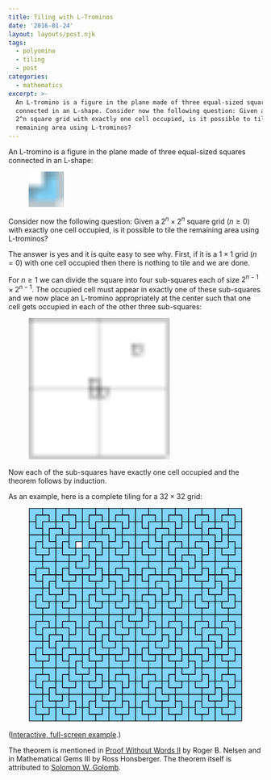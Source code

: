 ```yaml
---
title: Tiling with L-Trominos
date: '2016-01-24'
layout: layouts/post.njk
tags:
  - polyomino
  - tiling
  - post
categories:
  - mathematics
excerpt: >-
  An L-tromino is a figure in the plane made of three equal-sized squares
  connected in an L-shape. Consider now the following question: Given a 2^n x
  2^n square grid with exactly one cell occupied, is it possible to tile the
  remaining area using L-trominos?
---
```

An L-tromino is a figure in the plane made of three equal-sized squares connected in an L-shape:

<figure>
  <img src="/media/l-tromino.svg" alt="An L-tromino" class="img-responsive" style="width: 5em">
</figure>

Consider now the following question: Given a $2^n \times 2^n$ square grid ($n \geq 0$) with exactly one cell occupied, is it possible to tile the remaining area using L-trominos?

The answer is yes and it is quite easy to see why. First, if it is a $1 \times 1$ grid ($n=0$) with one cell occupied then there is nothing to tile and we are done.

For $n \geq 1$ we can divide the square into four sub-squares each of size $2^{n-1} \times 2^{n-1}$. The occupied cell must appear in exactly one of these sub-squares and we now place an L-tromino appropriately at the center such that one cell gets occupied in each of the other three sub-squares:

<figure>
  <img src="/media/l-tromino-proof.svg" alt="L-tromino induction proof" class="img-responsive" style="width: 20em">
</figure>

Now each of the sub-squares have exactly one cell occupied and the theorem follows by induction.

As an example, here is a complete tiling for a $32 \times 32$ grid:

<figure id="tromino-fig">
  <svg viewBox="-0.1 -0.1 32.2 32.2"><defs><path id="tromino0" d="M0 0L0 -1L1 -1L1 1L-1 1L-1 0Z"></path><path id="tromino1" d="M0 0L1 0L1 1L-1 1L-1 -1L0 -1Z"></path><path id="tromino2" d="M0 0L0 1L-1 1L-1 -1L1 -1L1 0Z"></path><path id="tromino3" d="M0 0L-1 0L-1 -1L1 -1L1 1L0 1Z"></path></defs><g stroke="#000" stroke-width="0.1" fill="#81D4FA"><use x="16" y="16" xlink:href="#tromino0"></use><use x="8" y="8" xlink:href="#tromino0"></use><use x="4" y="4" xlink:href="#tromino2"></use><use x="2" y="2" xlink:href="#tromino2"></use><use x="1" y="1" xlink:href="#tromino2"></use><use x="3" y="1" xlink:href="#tromino3"></use><use x="3" y="3" xlink:href="#tromino2"></use><use x="1" y="3" xlink:href="#tromino1"></use><use x="6" y="2" xlink:href="#tromino3"></use><use x="5" y="1" xlink:href="#tromino2"></use><use x="7" y="1" xlink:href="#tromino3"></use><use x="7" y="3" xlink:href="#tromino0"></use><use x="5" y="3" xlink:href="#tromino3"></use><use x="6" y="6" xlink:href="#tromino1"></use><use x="5" y="5" xlink:href="#tromino2"></use><use x="7" y="5" xlink:href="#tromino2"></use><use x="7" y="7" xlink:href="#tromino0"></use><use x="5" y="7" xlink:href="#tromino1"></use><use x="2" y="6" xlink:href="#tromino1"></use><use x="1" y="5" xlink:href="#tromino2"></use><use x="3" y="5" xlink:href="#tromino1"></use><use x="3" y="7" xlink:href="#tromino0"></use><use x="1" y="7" xlink:href="#tromino1"></use><use x="12" y="4" xlink:href="#tromino3"></use><use x="10" y="2" xlink:href="#tromino2"></use><use x="9" y="1" xlink:href="#tromino2"></use><use x="11" y="1" xlink:href="#tromino3"></use><use x="11" y="3" xlink:href="#tromino2"></use><use x="9" y="3" xlink:href="#tromino1"></use><use x="14" y="2" xlink:href="#tromino3"></use><use x="13" y="1" xlink:href="#tromino2"></use><use x="15" y="1" xlink:href="#tromino3"></use><use x="15" y="3" xlink:href="#tromino0"></use><use x="13" y="3" xlink:href="#tromino3"></use><use x="14" y="6" xlink:href="#tromino0"></use><use x="13" y="5" xlink:href="#tromino0"></use><use x="15" y="5" xlink:href="#tromino3"></use><use x="15" y="7" xlink:href="#tromino0"></use><use x="13" y="7" xlink:href="#tromino1"></use><use x="10" y="6" xlink:href="#tromino3"></use><use x="9" y="5" xlink:href="#tromino2"></use><use x="11" y="5" xlink:href="#tromino3"></use><use x="11" y="7" xlink:href="#tromino0"></use><use x="9" y="7" xlink:href="#tromino3"></use><use x="12" y="12" xlink:href="#tromino0"></use><use x="10" y="10" xlink:href="#tromino0"></use><use x="9" y="9" xlink:href="#tromino0"></use><use x="11" y="9" xlink:href="#tromino3"></use><use x="11" y="11" xlink:href="#tromino0"></use><use x="9" y="11" xlink:href="#tromino1"></use><use x="14" y="10" xlink:href="#tromino3"></use><use x="13" y="9" xlink:href="#tromino2"></use><use x="15" y="9" xlink:href="#tromino3"></use><use x="15" y="11" xlink:href="#tromino0"></use><use x="13" y="11" xlink:href="#tromino3"></use><use x="14" y="14" xlink:href="#tromino0"></use><use x="13" y="13" xlink:href="#tromino0"></use><use x="15" y="13" xlink:href="#tromino3"></use><use x="15" y="15" xlink:href="#tromino0"></use><use x="13" y="15" xlink:href="#tromino1"></use><use x="10" y="14" xlink:href="#tromino1"></use><use x="9" y="13" xlink:href="#tromino2"></use><use x="11" y="13" xlink:href="#tromino1"></use><use x="11" y="15" xlink:href="#tromino0"></use><use x="9" y="15" xlink:href="#tromino1"></use><use x="4" y="12" xlink:href="#tromino1"></use><use x="2" y="10" xlink:href="#tromino2"></use><use x="1" y="9" xlink:href="#tromino2"></use><use x="3" y="9" xlink:href="#tromino3"></use><use x="3" y="11" xlink:href="#tromino2"></use><use x="1" y="11" xlink:href="#tromino1"></use><use x="6" y="10" xlink:href="#tromino1"></use><use x="5" y="9" xlink:href="#tromino2"></use><use x="7" y="9" xlink:href="#tromino1"></use><use x="7" y="11" xlink:href="#tromino0"></use><use x="5" y="11" xlink:href="#tromino1"></use><use x="6" y="14" xlink:href="#tromino0"></use><use x="5" y="13" xlink:href="#tromino0"></use><use x="7" y="13" xlink:href="#tromino3"></use><use x="7" y="15" xlink:href="#tromino0"></use><use x="5" y="15" xlink:href="#tromino1"></use><use x="2" y="14" xlink:href="#tromino1"></use><use x="1" y="13" xlink:href="#tromino2"></use><use x="3" y="13" xlink:href="#tromino1"></use><use x="3" y="15" xlink:href="#tromino0"></use><use x="1" y="15" xlink:href="#tromino1"></use><use x="24" y="8" xlink:href="#tromino3"></use><use x="20" y="4" xlink:href="#tromino2"></use><use x="18" y="2" xlink:href="#tromino2"></use><use x="17" y="1" xlink:href="#tromino2"></use><use x="19" y="1" xlink:href="#tromino3"></use><use x="19" y="3" xlink:href="#tromino2"></use><use x="17" y="3" xlink:href="#tromino1"></use><use x="22" y="2" xlink:href="#tromino3"></use><use x="21" y="1" xlink:href="#tromino2"></use><use x="23" y="1" xlink:href="#tromino3"></use><use x="23" y="3" xlink:href="#tromino0"></use><use x="21" y="3" xlink:href="#tromino3"></use><use x="22" y="6" xlink:href="#tromino2"></use><use x="21" y="5" xlink:href="#tromino2"></use><use x="23" y="5" xlink:href="#tromino3"></use><use x="23" y="7" xlink:href="#tromino2"></use><use x="21" y="7" xlink:href="#tromino1"></use><use x="18" y="6" xlink:href="#tromino1"></use><use x="17" y="5" xlink:href="#tromino2"></use><use x="19" y="5" xlink:href="#tromino1"></use><use x="19" y="7" xlink:href="#tromino0"></use><use x="17" y="7" xlink:href="#tromino1"></use><use x="28" y="4" xlink:href="#tromino3"></use><use x="26" y="2" xlink:href="#tromino2"></use><use x="25" y="1" xlink:href="#tromino2"></use><use x="27" y="1" xlink:href="#tromino3"></use><use x="27" y="3" xlink:href="#tromino2"></use><use x="25" y="3" xlink:href="#tromino1"></use><use x="30" y="2" xlink:href="#tromino3"></use><use x="29" y="1" xlink:href="#tromino2"></use><use x="31" y="1" xlink:href="#tromino3"></use><use x="31" y="3" xlink:href="#tromino0"></use><use x="29" y="3" xlink:href="#tromino3"></use><use x="30" y="6" xlink:href="#tromino0"></use><use x="29" y="5" xlink:href="#tromino0"></use><use x="31" y="5" xlink:href="#tromino3"></use><use x="31" y="7" xlink:href="#tromino0"></use><use x="29" y="7" xlink:href="#tromino1"></use><use x="26" y="6" xlink:href="#tromino3"></use><use x="25" y="5" xlink:href="#tromino2"></use><use x="27" y="5" xlink:href="#tromino3"></use><use x="27" y="7" xlink:href="#tromino0"></use><use x="25" y="7" xlink:href="#tromino3"></use><use x="28" y="12" xlink:href="#tromino0"></use><use x="26" y="10" xlink:href="#tromino0"></use><use x="25" y="9" xlink:href="#tromino0"></use><use x="27" y="9" xlink:href="#tromino3"></use><use x="27" y="11" xlink:href="#tromino0"></use><use x="25" y="11" xlink:href="#tromino1"></use><use x="30" y="10" xlink:href="#tromino3"></use><use x="29" y="9" xlink:href="#tromino2"></use><use x="31" y="9" xlink:href="#tromino3"></use><use x="31" y="11" xlink:href="#tromino0"></use><use x="29" y="11" xlink:href="#tromino3"></use><use x="30" y="14" xlink:href="#tromino0"></use><use x="29" y="13" xlink:href="#tromino0"></use><use x="31" y="13" xlink:href="#tromino3"></use><use x="31" y="15" xlink:href="#tromino0"></use><use x="29" y="15" xlink:href="#tromino1"></use><use x="26" y="14" xlink:href="#tromino1"></use><use x="25" y="13" xlink:href="#tromino2"></use><use x="27" y="13" xlink:href="#tromino1"></use><use x="27" y="15" xlink:href="#tromino0"></use><use x="25" y="15" xlink:href="#tromino1"></use><use x="20" y="12" xlink:href="#tromino3"></use><use x="18" y="10" xlink:href="#tromino2"></use><use x="17" y="9" xlink:href="#tromino2"></use><use x="19" y="9" xlink:href="#tromino3"></use><use x="19" y="11" xlink:href="#tromino2"></use><use x="17" y="11" xlink:href="#tromino1"></use><use x="22" y="10" xlink:href="#tromino3"></use><use x="21" y="9" xlink:href="#tromino2"></use><use x="23" y="9" xlink:href="#tromino3"></use><use x="23" y="11" xlink:href="#tromino0"></use><use x="21" y="11" xlink:href="#tromino3"></use><use x="22" y="14" xlink:href="#tromino0"></use><use x="21" y="13" xlink:href="#tromino0"></use><use x="23" y="13" xlink:href="#tromino3"></use><use x="23" y="15" xlink:href="#tromino0"></use><use x="21" y="15" xlink:href="#tromino1"></use><use x="18" y="14" xlink:href="#tromino3"></use><use x="17" y="13" xlink:href="#tromino2"></use><use x="19" y="13" xlink:href="#tromino3"></use><use x="19" y="15" xlink:href="#tromino0"></use><use x="17" y="15" xlink:href="#tromino3"></use><use x="24" y="24" xlink:href="#tromino0"></use><use x="20" y="20" xlink:href="#tromino0"></use><use x="18" y="18" xlink:href="#tromino0"></use><use x="17" y="17" xlink:href="#tromino0"></use><use x="19" y="17" xlink:href="#tromino3"></use><use x="19" y="19" xlink:href="#tromino0"></use><use x="17" y="19" xlink:href="#tromino1"></use><use x="22" y="18" xlink:href="#tromino3"></use><use x="21" y="17" xlink:href="#tromino2"></use><use x="23" y="17" xlink:href="#tromino3"></use><use x="23" y="19" xlink:href="#tromino0"></use><use x="21" y="19" xlink:href="#tromino3"></use><use x="22" y="22" xlink:href="#tromino0"></use><use x="21" y="21" xlink:href="#tromino0"></use><use x="23" y="21" xlink:href="#tromino3"></use><use x="23" y="23" xlink:href="#tromino0"></use><use x="21" y="23" xlink:href="#tromino1"></use><use x="18" y="22" xlink:href="#tromino1"></use><use x="17" y="21" xlink:href="#tromino2"></use><use x="19" y="21" xlink:href="#tromino1"></use><use x="19" y="23" xlink:href="#tromino0"></use><use x="17" y="23" xlink:href="#tromino1"></use><use x="28" y="20" xlink:href="#tromino3"></use><use x="26" y="18" xlink:href="#tromino2"></use><use x="25" y="17" xlink:href="#tromino2"></use><use x="27" y="17" xlink:href="#tromino3"></use><use x="27" y="19" xlink:href="#tromino2"></use><use x="25" y="19" xlink:href="#tromino1"></use><use x="30" y="18" xlink:href="#tromino3"></use><use x="29" y="17" xlink:href="#tromino2"></use><use x="31" y="17" xlink:href="#tromino3"></use><use x="31" y="19" xlink:href="#tromino0"></use><use x="29" y="19" xlink:href="#tromino3"></use><use x="30" y="22" xlink:href="#tromino0"></use><use x="29" y="21" xlink:href="#tromino0"></use><use x="31" y="21" xlink:href="#tromino3"></use><use x="31" y="23" xlink:href="#tromino0"></use><use x="29" y="23" xlink:href="#tromino1"></use><use x="26" y="22" xlink:href="#tromino3"></use><use x="25" y="21" xlink:href="#tromino2"></use><use x="27" y="21" xlink:href="#tromino3"></use><use x="27" y="23" xlink:href="#tromino0"></use><use x="25" y="23" xlink:href="#tromino3"></use><use x="28" y="28" xlink:href="#tromino0"></use><use x="26" y="26" xlink:href="#tromino0"></use><use x="25" y="25" xlink:href="#tromino0"></use><use x="27" y="25" xlink:href="#tromino3"></use><use x="27" y="27" xlink:href="#tromino0"></use><use x="25" y="27" xlink:href="#tromino1"></use><use x="30" y="26" xlink:href="#tromino3"></use><use x="29" y="25" xlink:href="#tromino2"></use><use x="31" y="25" xlink:href="#tromino3"></use><use x="31" y="27" xlink:href="#tromino0"></use><use x="29" y="27" xlink:href="#tromino3"></use><use x="30" y="30" xlink:href="#tromino0"></use><use x="29" y="29" xlink:href="#tromino0"></use><use x="31" y="29" xlink:href="#tromino3"></use><use x="31" y="31" xlink:href="#tromino0"></use><use x="29" y="31" xlink:href="#tromino1"></use><use x="26" y="30" xlink:href="#tromino1"></use><use x="25" y="29" xlink:href="#tromino2"></use><use x="27" y="29" xlink:href="#tromino1"></use><use x="27" y="31" xlink:href="#tromino0"></use><use x="25" y="31" xlink:href="#tromino1"></use><use x="20" y="28" xlink:href="#tromino1"></use><use x="18" y="26" xlink:href="#tromino2"></use><use x="17" y="25" xlink:href="#tromino2"></use><use x="19" y="25" xlink:href="#tromino3"></use><use x="19" y="27" xlink:href="#tromino2"></use><use x="17" y="27" xlink:href="#tromino1"></use><use x="22" y="26" xlink:href="#tromino1"></use><use x="21" y="25" xlink:href="#tromino2"></use><use x="23" y="25" xlink:href="#tromino1"></use><use x="23" y="27" xlink:href="#tromino0"></use><use x="21" y="27" xlink:href="#tromino1"></use><use x="22" y="30" xlink:href="#tromino0"></use><use x="21" y="29" xlink:href="#tromino0"></use><use x="23" y="29" xlink:href="#tromino3"></use><use x="23" y="31" xlink:href="#tromino0"></use><use x="21" y="31" xlink:href="#tromino1"></use><use x="18" y="30" xlink:href="#tromino1"></use><use x="17" y="29" xlink:href="#tromino2"></use><use x="19" y="29" xlink:href="#tromino1"></use><use x="19" y="31" xlink:href="#tromino0"></use><use x="17" y="31" xlink:href="#tromino1"></use><use x="8" y="24" xlink:href="#tromino1"></use><use x="4" y="20" xlink:href="#tromino2"></use><use x="2" y="18" xlink:href="#tromino2"></use><use x="1" y="17" xlink:href="#tromino2"></use><use x="3" y="17" xlink:href="#tromino3"></use><use x="3" y="19" xlink:href="#tromino2"></use><use x="1" y="19" xlink:href="#tromino1"></use><use x="6" y="18" xlink:href="#tromino3"></use><use x="5" y="17" xlink:href="#tromino2"></use><use x="7" y="17" xlink:href="#tromino3"></use><use x="7" y="19" xlink:href="#tromino0"></use><use x="5" y="19" xlink:href="#tromino3"></use><use x="6" y="22" xlink:href="#tromino2"></use><use x="5" y="21" xlink:href="#tromino2"></use><use x="7" y="21" xlink:href="#tromino3"></use><use x="7" y="23" xlink:href="#tromino2"></use><use x="5" y="23" xlink:href="#tromino1"></use><use x="2" y="22" xlink:href="#tromino1"></use><use x="1" y="21" xlink:href="#tromino2"></use><use x="3" y="21" xlink:href="#tromino1"></use><use x="3" y="23" xlink:href="#tromino0"></use><use x="1" y="23" xlink:href="#tromino1"></use><use x="12" y="20" xlink:href="#tromino1"></use><use x="10" y="18" xlink:href="#tromino2"></use><use x="9" y="17" xlink:href="#tromino2"></use><use x="11" y="17" xlink:href="#tromino3"></use><use x="11" y="19" xlink:href="#tromino2"></use><use x="9" y="19" xlink:href="#tromino1"></use><use x="14" y="18" xlink:href="#tromino1"></use><use x="13" y="17" xlink:href="#tromino2"></use><use x="15" y="17" xlink:href="#tromino1"></use><use x="15" y="19" xlink:href="#tromino0"></use><use x="13" y="19" xlink:href="#tromino1"></use><use x="14" y="22" xlink:href="#tromino0"></use><use x="13" y="21" xlink:href="#tromino0"></use><use x="15" y="21" xlink:href="#tromino3"></use><use x="15" y="23" xlink:href="#tromino0"></use><use x="13" y="23" xlink:href="#tromino1"></use><use x="10" y="22" xlink:href="#tromino1"></use><use x="9" y="21" xlink:href="#tromino2"></use><use x="11" y="21" xlink:href="#tromino1"></use><use x="11" y="23" xlink:href="#tromino0"></use><use x="9" y="23" xlink:href="#tromino1"></use><use x="12" y="28" xlink:href="#tromino0"></use><use x="10" y="26" xlink:href="#tromino0"></use><use x="9" y="25" xlink:href="#tromino0"></use><use x="11" y="25" xlink:href="#tromino3"></use><use x="11" y="27" xlink:href="#tromino0"></use><use x="9" y="27" xlink:href="#tromino1"></use><use x="14" y="26" xlink:href="#tromino3"></use><use x="13" y="25" xlink:href="#tromino2"></use><use x="15" y="25" xlink:href="#tromino3"></use><use x="15" y="27" xlink:href="#tromino0"></use><use x="13" y="27" xlink:href="#tromino3"></use><use x="14" y="30" xlink:href="#tromino0"></use><use x="13" y="29" xlink:href="#tromino0"></use><use x="15" y="29" xlink:href="#tromino3"></use><use x="15" y="31" xlink:href="#tromino0"></use><use x="13" y="31" xlink:href="#tromino1"></use><use x="10" y="30" xlink:href="#tromino1"></use><use x="9" y="29" xlink:href="#tromino2"></use><use x="11" y="29" xlink:href="#tromino1"></use><use x="11" y="31" xlink:href="#tromino0"></use><use x="9" y="31" xlink:href="#tromino1"></use><use x="4" y="28" xlink:href="#tromino1"></use><use x="2" y="26" xlink:href="#tromino2"></use><use x="1" y="25" xlink:href="#tromino2"></use><use x="3" y="25" xlink:href="#tromino3"></use><use x="3" y="27" xlink:href="#tromino2"></use><use x="1" y="27" xlink:href="#tromino1"></use><use x="6" y="26" xlink:href="#tromino1"></use><use x="5" y="25" xlink:href="#tromino2"></use><use x="7" y="25" xlink:href="#tromino1"></use><use x="7" y="27" xlink:href="#tromino0"></use><use x="5" y="27" xlink:href="#tromino1"></use><use x="6" y="30" xlink:href="#tromino0"></use><use x="5" y="29" xlink:href="#tromino0"></use><use x="7" y="29" xlink:href="#tromino3"></use><use x="7" y="31" xlink:href="#tromino0"></use><use x="5" y="31" xlink:href="#tromino1"></use><use x="2" y="30" xlink:href="#tromino1"></use><use x="1" y="29" xlink:href="#tromino2"></use><use x="3" y="29" xlink:href="#tromino1"></use><use x="3" y="31" xlink:href="#tromino0"></use><use x="1" y="31" xlink:href="#tromino1"></use></g></svg>
</figure>

([Interactive, full-screen example](/lab/tromino/).)

The theorem is mentioned in [Proof Without Words II](https://en.wikipedia.org/wiki/Special:BookSources/0883857219) by Roger B. Nelsen and in Mathematical Gems III by Ross Honsberger. The theorem itself is attributed to [Solomon W. Golomb](https://en.wikipedia.org/wiki/Solomon_W._Golomb).
